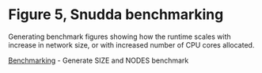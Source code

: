 # Figure 5, Snudda benchmarking

Generating benchmark figures showing how the runtime scales with increase in network size, or with increased number of CPU cores allocated.

[Benchmarking](Figure5.ipynb) - Generate SIZE and NODES benchmark